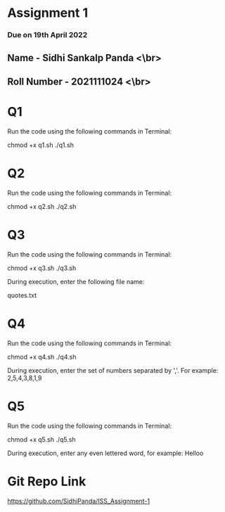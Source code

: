 # Assignment 1
### Due on 19th April 2022

## Name - Sidhi Sankalp Panda <\br>
## Roll Number - 2021111024 <\br>

# Q1

Run the code using the following commands in Terminal:

chmod +x q1.sh
./q1.sh

# Q2

Run the code using the following commands in Terminal:

chmod +x q2.sh
./q2.sh

# Q3

Run the code using the following commands in Terminal:

chmod +x q3.sh
./q3.sh

During execution, enter the following file name:

quotes.txt

# Q4

Run the code using the following commands in Terminal:

chmod +x q4.sh
./q4.sh

During execution, enter the set of numbers separated by ','.
For example:
    2,5,4,3,8,1,9

# Q5

Run the code using the following commands in Terminal:

chmod +x q5.sh
./q5.sh

During execution, enter any even lettered word, for example:
    Helloo

# Git Repo Link
https://github.com/SidhiPanda/ISS_Assignment-1